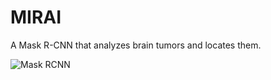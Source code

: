 # MIRAI

A Mask R-CNN that analyzes brain tumors and locates them. 

![Mask RCNN](https://i.ytimg.com/vi/OOT3UIXZztE/maxresdefault.jpg)
